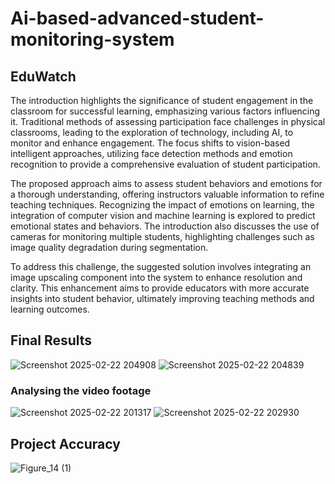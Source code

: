 # Ai-based-advanced-student-monitoring-system

## EduWatch
The introduction highlights the significance of student engagement in the classroom for successful learning, emphasizing various factors influencing it. Traditional methods of assessing participation face challenges in physical classrooms, leading to the exploration of technology, including AI, to monitor and enhance engagement. The focus shifts to vision-based intelligent approaches, utilizing face detection methods and emotion recognition to provide a comprehensive evaluation of student participation.

The proposed approach aims to assess student behaviors and emotions for a thorough understanding, offering instructors valuable information to refine teaching techniques. Recognizing the impact of emotions on learning, the integration of computer vision and machine learning is explored to predict emotional states and behaviors. The introduction also discusses the use of cameras for monitoring multiple students, highlighting challenges such as image quality degradation during segmentation.

To address this challenge, the suggested solution involves integrating an image upscaling component into the system to enhance resolution and clarity. This enhancement aims to provide educators with more accurate insights into student behavior, ultimately improving teaching methods and learning outcomes.

## Final Results
![Screenshot 2025-02-22 204908](https://github.com/user-attachments/assets/faeab628-fa72-4f6a-8520-608072c6d100)
![Screenshot 2025-02-22 204839](https://github.com/user-attachments/assets/fce33795-237f-4447-bca2-593f024a26fe)

### Analysing the video footage
![Screenshot 2025-02-22 201317](https://github.com/user-attachments/assets/74847b0f-4379-4c24-84c2-135b1e9d7c2c)
![Screenshot 2025-02-22 202930](https://github.com/user-attachments/assets/65bd9623-50ed-43ee-a29e-694621f748d6)

## Project Accuracy
![Figure_14 (1)](https://github.com/user-attachments/assets/bbd8df91-028c-4065-9096-a38adcef54c9)



